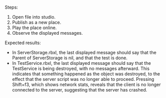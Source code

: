 Steps:

1. Open file into studio.
2. Publish as a new place.
3. Play the place online.
4. Observe the displayed messages.

Expected results:

- In ServerStorage.rbxl, the last displayed message should say that the Parent
  of ServerStorage is nil, and that the test is done.
- In TestService.rbxl, the last displayed message should say that the
  TestService is being destroyed, with no messages afterward. This indicates
  that something happened as the object was destroyed, to the effect that the
  server script was no longer able to proceed. Pressing Shift+f3, which shows
  network stats, reveals that the client is no longer connected to the server,
  suggesting that the server has crashed.
